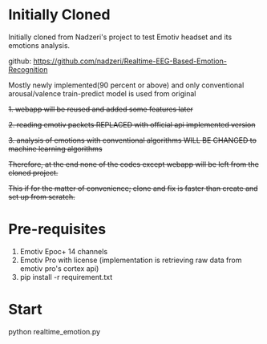 
# Initially Cloned
Initially cloned from Nadzeri's project to test Emotiv headset and its emotions analysis.

github:
https://github.com/nadzeri/Realtime-EEG-Based-Emotion-Recognition

Mostly newly implemented(90 percent or above) and only conventional arousal/valence train-predict model is used from original

~~1. webapp will be reused and added some features later~~

~~2. reading emotiv packets REPLACED with official api implemented version~~

~~3. analysis of emotions with conventional algorithms WILL BE CHANGED to machine learning algorithms~~

~~Therefore, at the end none of the codes except webapp will be left from the cloned project.~~

~~This if for the matter of convenience; clone and fix is faster than create and set up from scratch.~~




# Pre-requisites
1. Emotiv Epoc+ 14 channels
2. Emotiv Pro with license (implementation is retrieving raw data from emotiv pro's cortex api)
3. pip install -r requirement.txt

# Start
python realtime_emotion.py


 
